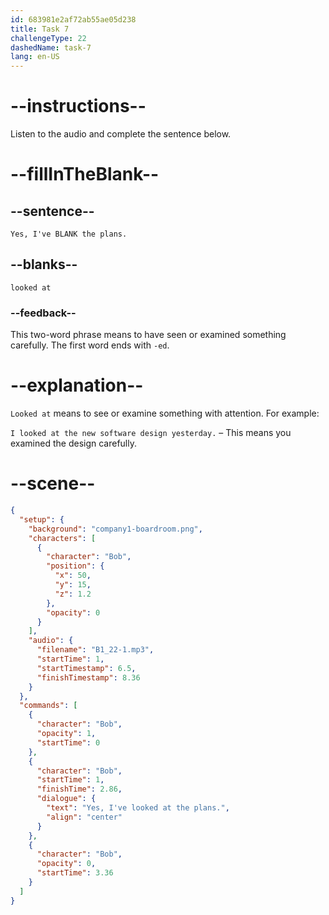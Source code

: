 ```yaml
---
id: 683981e2af72ab55ae05d238
title: Task 7
challengeType: 22
dashedName: task-7
lang: en-US
---
```


<!-- (Audio) Bob: Yes, I've looked at the plans. -->

# --instructions--

Listen to the audio and complete the sentence below.

# --fillInTheBlank--

## --sentence--

`Yes, I've BLANK the plans.`

## --blanks--

`looked at`

### --feedback--

This two-word phrase means to have seen or examined something carefully. The first word ends with `-ed`.

# --explanation--

`Looked at` means to see or examine something with attention. For example:

`I looked at the new software design yesterday.` – This means you examined the design carefully.

# --scene--

```json
{
  "setup": {
    "background": "company1-boardroom.png",
    "characters": [
      {
        "character": "Bob",
        "position": {
          "x": 50,
          "y": 15,
          "z": 1.2
        },
        "opacity": 0
      }
    ],
    "audio": {
      "filename": "B1_22-1.mp3",
      "startTime": 1,
      "startTimestamp": 6.5,
      "finishTimestamp": 8.36
    }
  },
  "commands": [
    {
      "character": "Bob",
      "opacity": 1,
      "startTime": 0
    },
    {
      "character": "Bob",
      "startTime": 1,
      "finishTime": 2.86,
      "dialogue": {
        "text": "Yes, I've looked at the plans.",
        "align": "center"
      }
    },
    {
      "character": "Bob",
      "opacity": 0,
      "startTime": 3.36
    }
  ]
}
```
